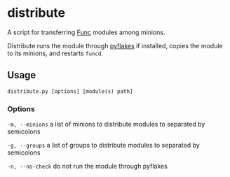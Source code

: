 # distribute

A script for transferring [Func](https://fedorahosted.org/func/) modules among minions. 

Distribute runs the module through [pyflakes](https://launchpad.net/pyflakes) if installed, copies the module to its minions, and restarts ```funcd```.

## Usage
```distribute.py [options] [module(s) path]```

### Options
```-m, --minions``` a list of minions to distribute modules to separated by semicolons

```-g, --groups``` a list of groups to distribute modules to separated by semicolons

```-n, --no-check``` do not run the module through pyflakes 
